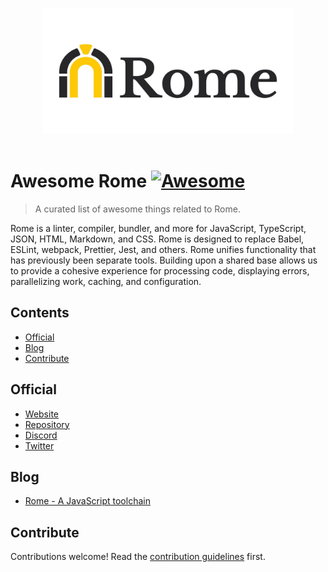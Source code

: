 <p align="center">
  <br>
  <img width="400" src="./media/rome.jpg" alt="logo of awesome-rome repository">
  <br>
  <br>
</p>

# Awesome Rome [![Awesome](https://awesome.re/badge.svg)](https://awesome.re)

> A curated list of awesome things related to Rome.


Rome is a linter, compiler, bundler, and more for JavaScript, TypeScript, JSON, HTML, Markdown, and CSS.
Rome is designed to replace Babel, ESLint, webpack, Prettier, Jest, and others.
Rome unifies functionality that has previously been separate tools. Building upon a shared base allows us to provide a cohesive experience for processing code, displaying errors, parallelizing work, caching, and configuration.

## Contents

- [Official](#official)
- [Blog](#blog)
- [Contribute](#contribute)

## Official

- [Website](https://rome.tools/)
- [Repository](https://github.com/rome/tools)
- [Discord](https://discord.com/invite/9WxHa5d)
- [Twitter](https://twitter.com/romefrontend)

## Blog

- [Rome - A JavaScript toolchain](https://dev.to/rajikaimal/rome-a-javascript-toolchain-pad)


## Contribute

Contributions welcome! Read the [contribution guidelines](contributing.md) first.
